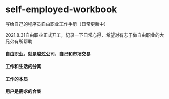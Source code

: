 # self-employed-workbook
写给自己的程序员自由职业工作手册（日常更新中）

2021.8.31自由职业正式开工，记录一下日常心得，希望对有志于做自由职业的大兄弟有所帮助



#### 自由职业，就是越过公司，自己和市场交易



####  工作和生活的分离



#### 工作的本质



#### 用户是需求的合集

